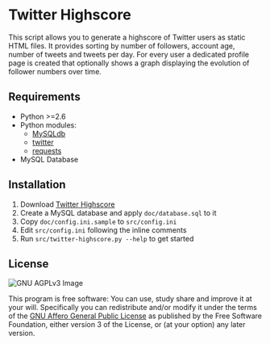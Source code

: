 Twitter Highscore
=================

This script allows you to generate a highscore of Twitter users as static HTML
files. It provides sorting by number of followers, account age, number of tweets
and tweets per day. For every user a dedicated profile page is created that
optionally shows a graph displaying the evolution of follower numbers over time.


Requirements
------------

* Python >=2.6
* Python modules:
  * [MySQLdb](http://mysql-python.sourceforge.net/)
  * [twitter](https://code.google.com/p/python-twitter/)
  * [requests](http://www.python-requests.org)
* MySQL Database


Installation
------------

1. Download [Twitter Highscore](https://github.com/Tovok7/twitter-highscore/zipball/master)
2. Create a MySQL database and apply `doc/database.sql` to it
3. Copy `doc/config.ini.sample` to `src/config.ini`
4. Edit `src/config.ini` following the inline comments
5. Run `src/twitter-highscore.py --help` to get started


License
-------

![GNU AGPLv3 Image](https://www.gnu.org/graphics/agplv3-88x31.png)

This program is free software: You can use, study share and improve it at your
will. Specifically you can redistribute and/or modify it under the terms of the
[GNU Affero General Public License](https://www.gnu.org/licenses/agpl.html) as
published by the Free Software Foundation, either version 3 of the License, or
(at your option) any later version.

